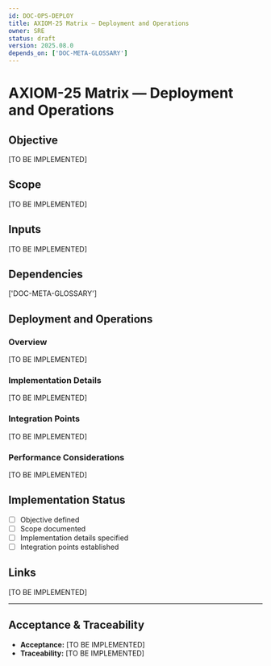 ```yaml
---
id: DOC-OPS-DEPLOY
title: AXIOM-25 Matrix — Deployment and Operations
owner: SRE
status: draft
version: 2025.08.0
depends_on: ['DOC-META-GLOSSARY']
---
```


# AXIOM-25 Matrix — Deployment and Operations

## Objective
[TO BE IMPLEMENTED]

## Scope
[TO BE IMPLEMENTED]

## Inputs
[TO BE IMPLEMENTED]

## Dependencies
['DOC-META-GLOSSARY']

## Deployment and Operations

### Overview
[TO BE IMPLEMENTED]

### Implementation Details
[TO BE IMPLEMENTED]

### Integration Points
[TO BE IMPLEMENTED]

### Performance Considerations
[TO BE IMPLEMENTED]

## Implementation Status
- [ ] Objective defined
- [ ] Scope documented
- [ ] Implementation details specified
- [ ] Integration points established

## Links
[TO BE IMPLEMENTED]

---

## Acceptance & Traceability
- **Acceptance:** [TO BE IMPLEMENTED]
- **Traceability:** [TO BE IMPLEMENTED]

